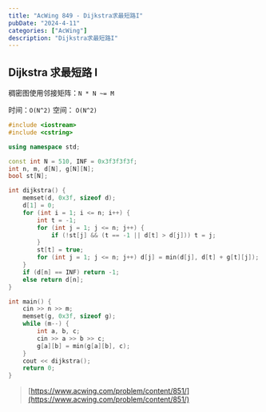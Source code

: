 ```yaml
---
title: "AcWing 849 - Dijkstra求最短路I"
pubDate: "2024-4-11"
categories: ["AcWing"]
description: "Dijkstra求最短路I"
---
```


## Dijkstra 求最短路 I

稠密图使用邻接矩阵：`N * N ~= M`

时间：`O(N^2)` 空间： `O(N^2)`

```c++
#include <iostream>
#include <cstring>

using namespace std;

const int N = 510, INF = 0x3f3f3f3f;
int n, m, d[N], g[N][N];
bool st[N];

int dijkstra() {
    memset(d, 0x3f, sizeof d);
    d[1] = 0;
    for (int i = 1; i <= n; i++) {
        int t = -1;
        for (int j = 1; j <= n; j++) {
            if (!st[j] && (t == -1 || d[t] > d[j])) t = j;
        }
        st[t] = true;
        for (int j = 1; j <= n; j++) d[j] = min(d[j], d[t] + g[t][j]);
    }
    if (d[n] == INF) return -1;
    else return d[n];
}

int main() {
    cin >> n >> m;
    memset(g, 0x3f, sizeof g);
    while (m--) {
        int a, b, c;
        cin >> a >> b >> c;
        g[a][b] = min(g[a][b], c);
    }
    cout << dijkstra();
    return 0;
}
```

> [https://www.acwing.com/problem/content/851/](https://www.acwing.com/problem/content/851/)
